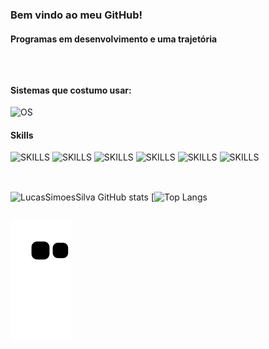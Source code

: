 ### Bem vindo ao meu GitHub!
#### Programas em desenvolvimento e uma trajetória
</br>

##

#### Sistemas que costumo usar:

![OS](https://img.shields.io/badge/Windows-0078D6?style=for-the-badge&logo=windows&logoColor=white)
</br>

#### Skills
![SKILLS](https://img.shields.io/badge/Java-ED8B00?style=for-the-badge&logo=java&logoColor=white)
![SKILLS](https://img.shields.io/badge/HTML-239120?style=for-the-badge&logo=html5&logoColor=white)
![SKILLS](https://img.shields.io/badge/CSS-239120?&style=for-the-badge&logo=css3&logoColor=white)
![SKILLS](https://img.shields.io/badge/JavaScript-F7DF1E?style=for-the-badge&logo=javascript&logoColor=black)
![SKILLS](https://img.shields.io/badge/React-F7DF1E?style=for-the-badge&logo=javascript&logoColor=black)
![SKILLS](https://img.shields.io/badge/SpringBoot-F7DF1E?style=for-the-badge&logo=javascript&logoColor=black)
</br></br>

##

![LucasSimoesSilva GitHub stats](https://github-readme-stats.vercel.app/api?username=LucasSimoesSilva&show_icons=true&theme=radical)
[![Top Langs](https://github-readme-stats.vercel.app/api/top-langs/?username=LucasSimoesSilva&theme=blue-green)

##

 ![Snake animation](https://github.com/LucasSimoesSilva/LucasSimoesSilva/blob/output/github-contribution-grid-snake.svg)
